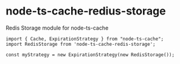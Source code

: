 # node-ts-cache-redius-storage
Redis Storage module for node-ts-cache

```
import { Cache, ExpirationStrategy } from "node-ts-cache";
import RedisStorage from 'node-ts-cache-redis-storage';

const myStrategy = new ExpirationStrategy(new RedisStorage());
```
